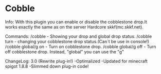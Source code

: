 Cobble
======
Info:
With this plugin you can enable or disable the cobblestone drop.It works exactly the same as on the server Hardcore skkf(mc.skkf.net).

Commands:
/cobble - Showing your drop and global drop status.
/cobble turn - changing your cobblestone drop status.(Can`t be use in console!)
/cobble global/g on - Turn on cobblestone drop.
/cobble global/g off - Turn off cobblestone drop.
Instead, "global" you can use the "g"


ChangeLog:
3.0 (Rewrite plug-in!)
-Optimalized
-Updated for minecraft spigot 1.8.8
-Slimmed down plug-in code!